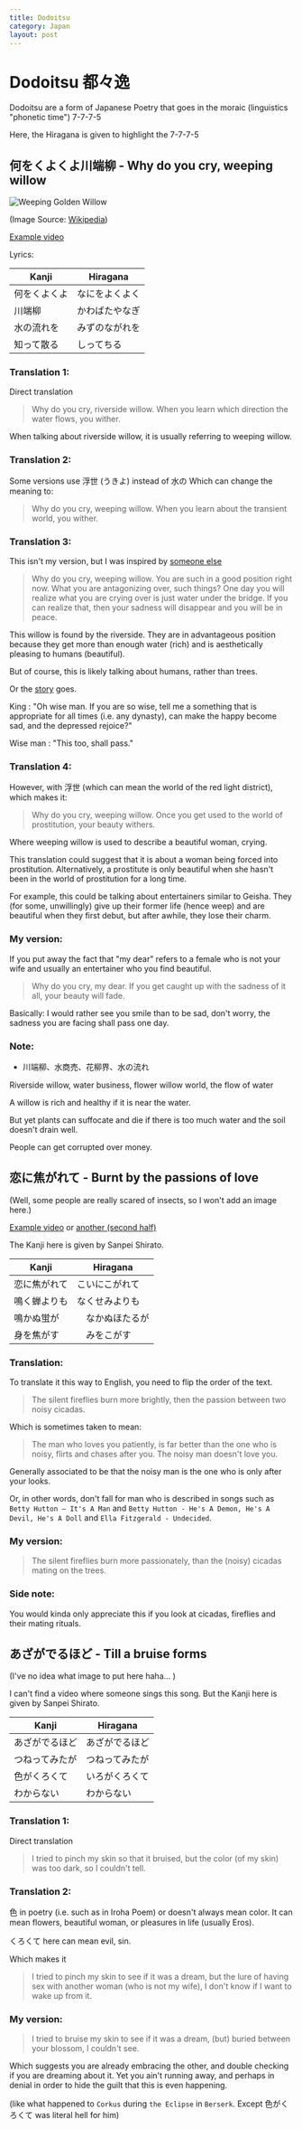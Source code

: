 ```yaml
---
title: Dodoitsu
category: Japan
layout: post
---
```


# Dodoitsu 都々逸

Dodoitsu are a form of Japanese Poetry that goes in the moraic (linguistics "phonetic time") 7-7-7-5

Here, the Hiragana is given to highlight the 7-7-7-5

## 何をくよくよ川端柳 - Why do you cry, weeping willow

![Weeping Golden Willow](https://upload.wikimedia.org/wikipedia/commons/thumb/1/17/2009_Salix_Sepulcralis_Group_%27Chrysocoma%27.JPG/800px-2009_Salix_Sepulcralis_Group_%27Chrysocoma%27.JPG) 

(Image Source: [Wikipedia](https://en.wikipedia.org/wiki/Salix_'Chrysocoma'))


[Example video](https://www.youtube.com/watch?v=QXTjufhNGUM)

Lyrics:

|Kanji| Hiragana|
|-|-|
|何をくよくよ| なにをよくよく|
|川端柳 | かわばたやなぎ |
|水の流れを|みずのながれを|
|知って散る|しってちる|

### Translation 1:
Direct translation
> Why do you cry, riverside willow.
When you learn which direction the water flows, you wither.

When talking about riverside willow, it is usually referring to weeping willow.

### Translation 2:
Some versions use 浮世 (うきよ) instead of 水の
Which can change the meaning to:
> Why do you cry, weeping willow.
When you learn about the transient world, you wither.

### Translation 3:
This isn't my version, but I was inspired by [someone else](https://ameblo.jp/luckydoor0803/entry-12695759171.html)
> Why do you cry, weeping willow. You are such in a good position right now. What you are antagonizing over, such things? One day you will realize what you are crying over is just water under the bridge. If you can realize that, then your sadness will disappear and you will be in peace.

This willow is found by the riverside. They are in advantageous position because they get more than enough water (rich) and is aesthetically pleasing to humans (beautiful).

But of course, this is likely talking about humans, rather than trees.

Or the [story](https://en.wikipedia.org/wiki/This_too_shall_pass) goes.

King : "Oh wise man. If you are so wise, tell me a something that is appropriate for all times (i.e. any dynasty), can make the happy become sad, and the depressed rejoice?"

Wise man : "This too, shall pass."

### Translation 4:
However, with 浮世 (which can mean the world of the red light district), which makes it:
> Why do you cry, weeping willow.
Once you get used to the world of prostitution, your beauty withers.

Where weeping willow is used to describe a beautiful woman, crying.

This translation could suggest that it is about a woman being forced into prostitution.
Alternatively, a prostitute is only beautiful when she hasn't been in the world of prostitution for a long time.

For example, this could be talking about entertainers similar to Geisha. They (for some, unwillingly) give up their former life (hence weep) and are beautiful when they first debut, but after awhile, they lose their charm.

### My version:
If you put away the fact that "my dear" refers to a female who is not your wife and usually an entertainer who you find beautiful.
> Why do you cry, my dear. If you get caught up with the sadness of it all, your beauty will fade.

Basically: I would rather see you smile than to be sad, don't worry, the sadness you are facing shall pass one day.

### Note:

- 川端柳、水商売、花柳界、水の流れ

Riverside willow, water business, flower willow world, the flow of water

A willow is rich and healthy if it is near the water.

But yet plants can suffocate and die if there is too much water and the soil doesn't drain well.

People can get corrupted over money.

## 恋に焦がれて - Burnt by the passions of love

(Well, some people are really scared of insects, so I won't add an image here.)

[Example video](https://www.youtube.com/watch?v=BR129VOiqo0)
or [another (second half)](https://www.youtube.com/watch?v=ZMkeQlfNVE0)

The Kanji here is given by Sanpei Shirato.

|Kanji| Hiragana|
|-|-|
|恋に焦がれて| こいにこがれて|
|鳴く蝉よりも| なくせみよりも|
|鳴かぬ蛍が|　なかぬほたるが|
|身を焦がす|　みをこがす|

### Translation:
To translate it this way to English, you need to flip the order of the text.
> The silent fireflies burn more brightly, then the passion between two noisy cicadas.

Which is sometimes taken to mean:
> The man who loves you patiently, is far better than the one who is noisy, flirts and chases after you. The noisy man doesn't love you.

Generally associated to be that the noisy man is the one who is only after your looks.

Or, in other words, don't fall for man who is described in songs such as `Betty Hutton – It's A Man` and `Betty Hutton - He's A Demon, He's A Devil, He's A Doll` and `Ella Fitzgerald - Undecided`.

### My version:
> The silent fireflies burn more passionately, than the (noisy) cicadas mating on the trees.

### Side note:

You would kinda only appreciate this if you look at cicadas, fireflies and their mating rituals.

## あざがでるほど - Till a bruise forms

(I've no idea what image to put here haha... )

I can't find a video where someone sings this song.
But the Kanji here is given by Sanpei Shirato.

|Kanji| Hiragana|
|-|-|
|あざがでるほど|あざがでるほど|
|つねってみたが|つねってみたが|
|色がくろくて|いろがくろくて|
|わからない|わからない|

### Translation 1:
Direct translation
> I tried to pinch my skin so that it bruised, but the color (of my skin) was too dark, so I couldn't tell.

### Translation 2:
色 in poetry (i.e. such as in Iroha Poem) or doesn't always mean color.
It can mean flowers, beautiful woman, or pleasures in life (usually Eros).

くろくて here can mean evil, sin.

Which makes it
> I tried to pinch my skin to see if it was a dream, but the lure of having sex with another woman (who is not my wife), I don't know if I want to wake up from it.

### My version:
> I tried to bruise my skin to see if it was a dream, (but) buried between your blossom, I couldn't see.

Which suggests you are already embracing the other, and double checking if you are dreaming about it. Yet you ain't running away, and perhaps in denial in order to hide the guilt that this is even happening. 

(like what happened to `Corkus` during `the Eclipse` in `Berserk`. Except 色がくろくて was literal hell for him)